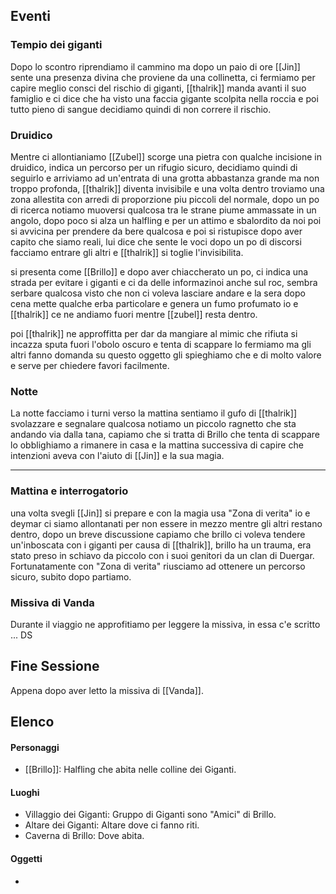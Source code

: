 ## Eventi

### Tempio dei giganti

Dopo lo scontro riprendiamo il cammino ma dopo un paio di ore [[Jin]] sente una presenza divina che proviene da una collinetta, ci fermiamo per capire meglio consci del rischio di giganti, [[thalrik]] manda avanti il suo famiglio e ci dice che ha visto una faccia gigante scolpita nella roccia e poi tutto pieno di sangue decidiamo quindi di non correre il rischio.

### Druidico

Mentre ci allontianiamo [[Zubel]] scorge una pietra con qualche incisione in druidico, indica un percorso per un rifugio sicuro, decidiamo quindi di seguirlo e arriviamo ad un'entrata di una grotta abbastanza grande ma non troppo profonda, [[thalrik]] diventa invisibile e una volta dentro troviamo una zona allestita con arredi di proporzione piu piccoli del normale, dopo un po di ricerca notiamo muoversi qualcosa tra le strane piume ammassate in un angolo, dopo poco si alza un halfling e per un attimo e sbalordito da noi poi si avvicina per prendere da bere qualcosa e poi si ristupisce dopo aver capito che siamo reali, lui dice che sente le voci dopo un po di discorsi facciamo entrare gli altri e [[thalrik]] si toglie l'invisibilita.

si presenta come [[Brillo]] e dopo aver chiaccherato un po, ci indica una strada per evitare i giganti e ci da delle informazinoi anche sul roc, sembra serbare qualcosa visto che non ci voleva lasciare andare e la sera dopo cena mette qualche erba particolare e genera un fumo profumato io e [[thalrik]] ce ne andiamo fuori mentre [[zubel]] resta dentro. 

poi [[thalrik]] ne approffitta per dar da mangiare al mimic che rifiuta si incazza sputa fuori l'obolo oscuro e tenta di scappare lo fermiamo ma gli altri fanno domanda su questo oggetto gli spieghiamo che e di molto valore e serve per chiedere favori facilmente.

### Notte

La notte facciamo i turni verso la mattina sentiamo il gufo di [[thalrik]] svolazzare e segnalare qualcosa notiamo un piccolo ragnetto che sta andando via dalla tana, capiamo che si tratta di Brillo che tenta di scappare lo obblighiamo a rimanere in casa e la mattina successiva di capire che intenzioni aveva con l'aiuto di [[Jin]] e la sua magia.

---

### Mattina e interrogatorio

una volta svegli [[Jin]] si prepare e con la magia usa "Zona di verita" io e deymar ci siamo allontanati per non essere in mezzo mentre gli altri restano dentro, dopo un breve discussione capiamo che brillo ci voleva tendere un'inboscata con i giganti per causa di [[thalrik]], brillo ha un trauma, era stato preso in schiavo da piccolo con i suoi genitori da un clan di Duergar.
Fortunatamente con "Zona di verita" riusciamo ad ottenere un percorso sicuro, subito dopo partiamo.

### Missiva di Vanda

Durante il viaggio ne approfitiamo per leggere la missiva, in essa c'e scritto ... DS

## Fine Sessione
Appena dopo aver letto la missiva di [[Vanda]].

## Elenco

#### Personaggi
- [[Brillo]]: Halfling che abita nelle colline dei Giganti.

#### Luoghi
- Villaggio dei Giganti: Gruppo di Giganti sono "Amici" di Brillo.
- Altare dei Giganti: Altare dove ci fanno riti.
- Caverna di Brillo: Dove abita.

#### Oggetti
- 
